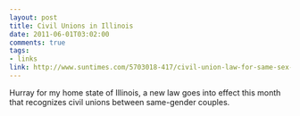 ```yaml
--- 
layout: post
title: Civil Unions in Illinois
date: 2011-06-01T03:02:00
comments: true
tags:
- links
link: http://www.suntimes.com/5703018-417/civil-union-law-for-same-sex-couples-takes-effect-in-illinois.html
---
```

Hurray for my home state of Illinois, a new law goes into effect this month that recognizes civil unions between same-gender couples.
